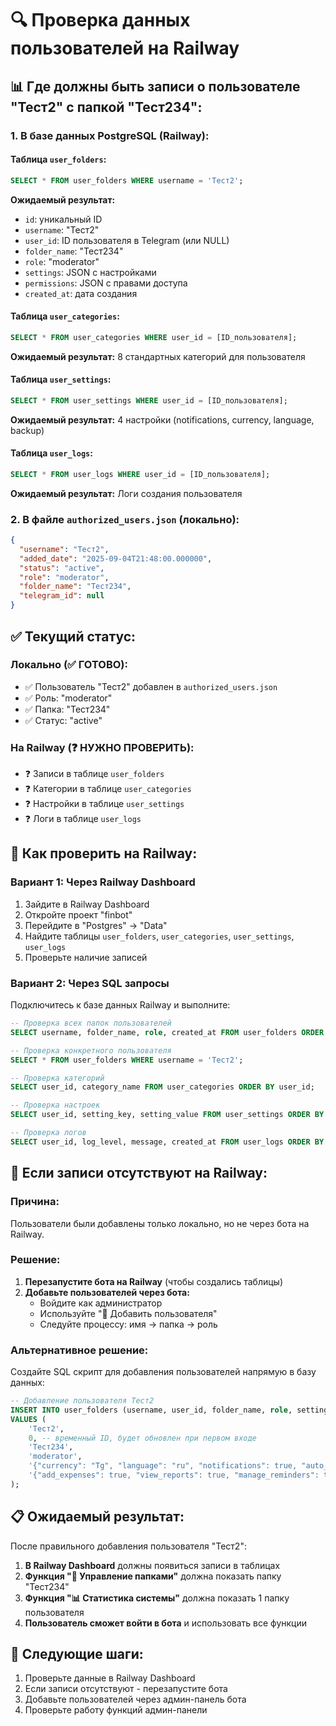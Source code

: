 # 🔍 Проверка данных пользователей на Railway

## 📊 **Где должны быть записи о пользователе "Тест2" с папкой "Тест234":**

### **1. В базе данных PostgreSQL (Railway):**

#### **Таблица `user_folders`:**
```sql
SELECT * FROM user_folders WHERE username = 'Тест2';
```
**Ожидаемый результат:**
- `id`: уникальный ID
- `username`: "Тест2"
- `user_id`: ID пользователя в Telegram (или NULL)
- `folder_name`: "Тест234"
- `role`: "moderator"
- `settings`: JSON с настройками
- `permissions`: JSON с правами доступа
- `created_at`: дата создания

#### **Таблица `user_categories`:**
```sql
SELECT * FROM user_categories WHERE user_id = [ID_пользователя];
```
**Ожидаемый результат:** 8 стандартных категорий для пользователя

#### **Таблица `user_settings`:**
```sql
SELECT * FROM user_settings WHERE user_id = [ID_пользователя];
```
**Ожидаемый результат:** 4 настройки (notifications, currency, language, backup)

#### **Таблица `user_logs`:**
```sql
SELECT * FROM user_logs WHERE user_id = [ID_пользователя];
```
**Ожидаемый результат:** Логи создания пользователя

### **2. В файле `authorized_users.json` (локально):**
```json
{
  "username": "Тест2",
  "added_date": "2025-09-04T21:48:00.000000",
  "status": "active",
  "role": "moderator",
  "folder_name": "Тест234",
  "telegram_id": null
}
```

## ✅ **Текущий статус:**

### **Локально (✅ ГОТОВО):**
- ✅ Пользователь "Тест2" добавлен в `authorized_users.json`
- ✅ Роль: "moderator"
- ✅ Папка: "Тест234"
- ✅ Статус: "active"

### **На Railway (❓ НУЖНО ПРОВЕРИТЬ):**
- ❓ Записи в таблице `user_folders`
- ❓ Категории в таблице `user_categories`
- ❓ Настройки в таблице `user_settings`
- ❓ Логи в таблице `user_logs`

## 🔧 **Как проверить на Railway:**

### **Вариант 1: Через Railway Dashboard**
1. Зайдите в Railway Dashboard
2. Откройте проект "finbot"
3. Перейдите в "Postgres" → "Data"
4. Найдите таблицы `user_folders`, `user_categories`, `user_settings`, `user_logs`
5. Проверьте наличие записей

### **Вариант 2: Через SQL запросы**
Подключитесь к базе данных Railway и выполните:

```sql
-- Проверка всех папок пользователей
SELECT username, folder_name, role, created_at FROM user_folders ORDER BY created_at DESC;

-- Проверка конкретного пользователя
SELECT * FROM user_folders WHERE username = 'Тест2';

-- Проверка категорий
SELECT user_id, category_name FROM user_categories ORDER BY user_id;

-- Проверка настроек
SELECT user_id, setting_key, setting_value FROM user_settings ORDER BY user_id;

-- Проверка логов
SELECT user_id, log_level, message, created_at FROM user_logs ORDER BY created_at DESC LIMIT 10;
```

## 🚨 **Если записи отсутствуют на Railway:**

### **Причина:**
Пользователи были добавлены только локально, но не через бота на Railway.

### **Решение:**
1. **Перезапустите бота на Railway** (чтобы создались таблицы)
2. **Добавьте пользователей через бота:**
   - Войдите как администратор
   - Используйте "👥 Добавить пользователя"
   - Следуйте процессу: имя → папка → роль

### **Альтернативное решение:**
Создайте SQL скрипт для добавления пользователей напрямую в базу данных:

```sql
-- Добавление пользователя Тест2
INSERT INTO user_folders (username, user_id, folder_name, role, settings, permissions)
VALUES (
    'Тест2', 
    0, -- временный ID, будет обновлен при первом входе
    'Тест234', 
    'moderator',
    '{"currency": "Tg", "language": "ru", "notifications": true, "auto_classification": true}',
    '{"add_expenses": true, "view_reports": true, "manage_reminders": true, "planning": true, "analytics": true}'
);
```

## 📋 **Ожидаемый результат:**

После правильного добавления пользователя "Тест2":

1. **В Railway Dashboard** должны появиться записи в таблицах
2. **Функция "📁 Управление папками"** должна показать папку "Тест234"
3. **Функция "📊 Статистика системы"** должна показать 1 папку пользователя
4. **Пользователь сможет войти в бота** и использовать все функции

## 🎯 **Следующие шаги:**

1. Проверьте данные в Railway Dashboard
2. Если записи отсутствуют - перезапустите бота
3. Добавьте пользователей через админ-панель бота
4. Проверьте работу функций админ-панели
